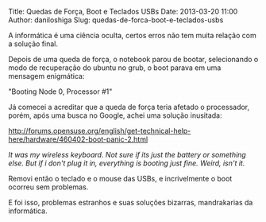 Title: Quedas de Força, Boot e Teclados USBs
Date: 2013-03-20 11:00
Author: daniloshiga
Slug: quedas-de-forca-boot-e-teclados-usbs

A informática é uma ciência oculta, certos erros não tem muita relação
com a solução final.

Depois de uma queda de força, o notebook parou de bootar, selecionando o
modo de recuperação do ubuntu no grub, o boot parava em uma mensagem
enigmática:

"Booting Node 0, Processor \#1"

Já comecei a acreditar que a queda de força teria afetado o processador,
porém, após uma busca no Google, achei uma solução inusitada:

http://forums.opensuse.org/english/get-technical-help-here/hardware/460402-boot-panic-2.html

_It was my wireless keyboard. Not sure if its just the battery or
something else. But if i don't plug it in, everything is booting just
fine. Weird, isn't it._

Removi então o teclado e o mouse das USBs, e incrivelmente o boot
ocorreu sem problemas.

E foi isso, problemas estranhos e suas soluções bizarras, mandrakarias
da informática.
